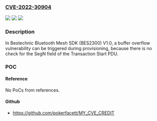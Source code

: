 ### [CVE-2022-30904](https://cve.mitre.org/cgi-bin/cvename.cgi?name=CVE-2022-30904)
![](https://img.shields.io/static/v1?label=Product&message=n%2Fa&color=blue)
![](https://img.shields.io/static/v1?label=Version&message=n%2Fa&color=blue)
![](https://img.shields.io/static/v1?label=Vulnerability&message=n%2Fa&color=brighgreen)

### Description

In Bestechnic Bluetooth Mesh SDK (BES2300) V1.0, a buffer overflow vulnerability can be triggered during provisioning, because there is no check for the SegN field of the Transaction Start PDU.

### POC

#### Reference
No PoCs from references.

#### Github
- https://github.com/pokerfacett/MY_CVE_CREDIT

